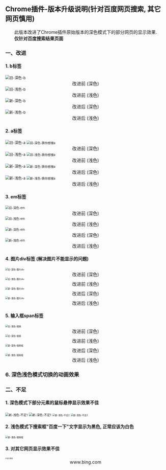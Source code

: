 ## Chrome插件-版本升级说明(针对百度网页搜索, 其它网页慎用)

&emsp;&emsp;此版本改进了Chrome插件原始版本的深色模式下的部分网页的显示效果.
&emsp;&emsp;**仅针对百度搜索结果页面**

### 一、改进
#### 1. b标签

<img src="https://cdn.jsdelivr.net/gh/1Tonyaaaa/Markdown_pictures/Day-night-toggle-button/20250105030216608.png" alt="旧-深色-b" style="zoom:80%;" />

<center> 改进前 (深色) </center>



<img src="https://cdn.jsdelivr.net/gh/1Tonyaaaa/Markdown_pictures/Day-night-toggle-button/20250105030226217.png" alt="旧-浅色-b" style="zoom:80%;" />

<center> 改进前 (浅色) </center>



<img src="https://cdn.jsdelivr.net/gh/1Tonyaaaa/Markdown_pictures/Day-night-toggle-button/20250101042253802.png" alt="新-深色-b" style="zoom:80%;" />

<center> 改进后 (深色) </center>



<img src="https://cdn.jsdelivr.net/gh/1Tonyaaaa/Markdown_pictures/Day-night-toggle-button/20250101042310330.png" alt="新-浅色-b" style="zoom:80%;" />

<center> 改进后 (浅色) </center>




#### 2. a标签

<img src="https://cdn.jsdelivr.net/gh/1Tonyaaaa/Markdown_pictures/Day-night-toggle-button/20250105030709429.png" alt="旧-深色-a" style="zoom:80%;" />

<img src="https://cdn.jsdelivr.net/gh/1Tonyaaaa/Markdown_pictures/Day-night-toggle-button/20250105030357229.png" alt="旧-深色-猜你想搜a" style="zoom:67%;" />

<center> 改进前 (深色) </center>



<img src="https://cdn.jsdelivr.net/gh/1Tonyaaaa/Markdown_pictures/Day-night-toggle-button/20250105030247036.png" alt="旧-浅色-a" style="zoom:80%;" />

<img src="https://cdn.jsdelivr.net/gh/1Tonyaaaa/Markdown_pictures/Day-night-toggle-button/20250105030337663.png" alt="旧-浅色-猜你想搜a" style="zoom:67%;" />

<center> 改进前 (浅色) </center>



<img src="https://cdn.jsdelivr.net/gh/1Tonyaaaa/Markdown_pictures/Day-night-toggle-button/20250101042449421.png" alt="新-深色-a" style="zoom:80%;" />

<img src="https://cdn.jsdelivr.net/gh/1Tonyaaaa/Markdown_pictures/Day-night-toggle-button/20250101042504666.png" alt="新-深色-猜你想搜a" style="zoom:67%;" />

<center> 改进后 (深色) </center>



<img src="https://cdn.jsdelivr.net/gh/1Tonyaaaa/Markdown_pictures/Day-night-toggle-button/20250101042334998.png" alt="新-浅色-a" style="zoom:80%;" />

<img src="https://cdn.jsdelivr.net/gh/1Tonyaaaa/Markdown_pictures/Day-night-toggle-button/20250101042517139.png" alt="新-浅色-猜你想搜a" style="zoom:67%;" />

<center> 改进后 (浅色) </center>




#### 3. em标签

<img src="https://cdn.jsdelivr.net/gh/1Tonyaaaa/Markdown_pictures/Day-night-toggle-button/20250105030803253.png" alt="旧-深色-em" style="zoom:67%;" />
<center> 改进前 (深色) </center>



<img src="https://cdn.jsdelivr.net/gh/1Tonyaaaa/Markdown_pictures/Day-night-toggle-button/20250105030827349.png" alt="旧-浅色-em" style="zoom:67%;" />
<center> 改进前 (浅色) </center>



<img src="https://cdn.jsdelivr.net/gh/1Tonyaaaa/Markdown_pictures/Day-night-toggle-button/20250105030848815.png" alt="新-深色-em" style="zoom:67%;" />
<center> 改进后 (深色) </center>



<img src="https://cdn.jsdelivr.net/gh/1Tonyaaaa/Markdown_pictures/Day-night-toggle-button/20250105030917225.png" alt="新-浅色-em" style="zoom:67%;" />
<center> 改进后 (浅色) </center>




#### 4. 图片div标签 (解决图片不能显示的问题)

<img src="https://cdn.jsdelivr.net/gh/1Tonyaaaa/Markdown_pictures/Day-night-toggle-button/20250105031058526.png" alt="旧-深色-图片div" style="zoom:50%;" />
<center> 改进前 (深色) </center>



<img src="https://cdn.jsdelivr.net/gh/1Tonyaaaa/Markdown_pictures/Day-night-toggle-button/20250105031109382.png" alt="旧-浅色-图片div" style="zoom:50%;" />
<center> 改进前 (浅色) </center>



<img src="https://cdn.jsdelivr.net/gh/1Tonyaaaa/Markdown_pictures/Day-night-toggle-button/20250105031123385.png" alt="新-深色-图片div" style="zoom:50%;" />
<center> 改进后 (深色) </center>



<img src="https://cdn.jsdelivr.net/gh/1Tonyaaaa/Markdown_pictures/Day-night-toggle-button/20250105031136455.png" alt="新-浅色-图片div" style="zoom:50%;" />
<center> 改进后 (浅色) </center>




#### 5. 输入框span标签

<img src="https://cdn.jsdelivr.net/gh/1Tonyaaaa/Markdown_pictures/Day-night-toggle-button/20250105032424475.png" alt="旧-浅色-搜索" style="zoom: 50%;" />

<center> 改进前 (深色) </center>



<img src="https://cdn.jsdelivr.net/gh/1Tonyaaaa/Markdown_pictures/Day-night-toggle-button/20250105032437118.png" alt="旧-深色-搜索" style="zoom: 50%;" />

<center> 改进前 (浅色) </center>



<img src="https://cdn.jsdelivr.net/gh/1Tonyaaaa/Markdown_pictures/Day-night-toggle-button/20250105032518414.png" alt="新-深色-搜索框" style="zoom: 50%;" />

<center> 改进后 (深色) </center>



<img src="https://cdn.jsdelivr.net/gh/1Tonyaaaa/Markdown_pictures/Day-night-toggle-button/20250105032538654.png" alt="新-浅色-搜索框" style="zoom: 50%;" />

<center> 改进后 (浅色) </center>




### 6. 深色浅色模式切换的动画效果



### 二、不足

#### 1. 深色模式下部分元素的鼠标悬停显示效果不佳

<img src="https://cdn.jsdelivr.net/gh/1Tonyaaaa/Markdown_pictures/Day-night-toggle-button/%E6%96%B0-%E6%B5%85%E8%89%B2-%E4%B8%8D%E8%B6%B31.png" alt="新-浅色-不足1" style="zoom:67%;" />

<img src="https://cdn.jsdelivr.net/gh/1Tonyaaaa/Markdown_pictures/Day-night-toggle-button/%E6%96%B0-%E6%B7%B1%E8%89%B2-%E4%B8%8D%E8%B6%B31.png" alt="新-深色-不足1" style="zoom:67%;" />

<img src="https://cdn.jsdelivr.net/gh/1Tonyaaaa/Markdown_pictures/Day-night-toggle-button/%E6%96%B0-%E6%B5%85%E8%89%B2-%E4%B8%8D%E8%B6%B32.png" alt="新-浅色-不足2" style="zoom: 50%;" />

<img src="https://cdn.jsdelivr.net/gh/1Tonyaaaa/Markdown_pictures/Day-night-toggle-button/20250101042643422.png" alt="新-深色-不足2" style="zoom: 50%;" />



#### 2. 浅色模式下搜索框"百度一下"文字显示为黑色, 正常应该为白色

<img src="https://cdn.jsdelivr.net/gh/1Tonyaaaa/Markdown_pictures/Day-night-toggle-button/20250105032538654.png" alt="新-浅色-搜索框" style="zoom: 50%;" />



#### 3. 对其它网页显示效果不佳

<img src="https://cdn.jsdelivr.net/gh/1Tonyaaaa/Markdown_pictures/Day-night-toggle-button/20250105033207668.png" alt="其它网页" style="zoom: 33%;" />

<center> www.bing.com </center>
